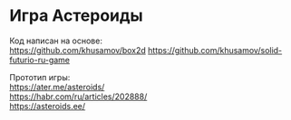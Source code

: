 Игра Астероиды
==============

Код написан на основе:  
https://github.com/khusamov/box2d
https://github.com/khusamov/solid-futurio-ru-game

Прототип игры:  
https://ater.me/asteroids/  
https://habr.com/ru/articles/202888/  
https://asteroids.ee/  